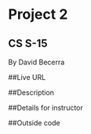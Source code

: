 # Project 2
## CS S-15

By David Becerra

##Live URL

##Description

##Details for instructor

##Outside code

